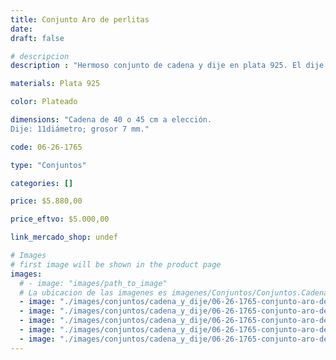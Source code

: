```yaml
---
title: Conjunto Aro de perlitas
date: 
draft: false

# descripcion
description : "Hermoso conjunto de cadena y dije en plata 925. El dije es un anillo pequeño con pequeñas perlas en todo su contorno. Muy delicado."

materials: Plata 925

color: Plateado

dimensions: "Cadena de 40 o 45 cm a elección.
Dije: 11diámetro; grosor 7 mm."

code: 06-26-1765

type: "Conjuntos"

categories: []

price: $5.880,00

price_eftvo: $5.000,00

link_mercado_shop: undef

# Images
# first image will be shown in the product page
images:
  # - image: "images/path_to_image"
  # La ubicacion de las imagenes es imagenes/Conjuntos/Conjuntos.Cadena y Dije/06-26-1765-conjunto-aro-de-perlitas
  - image: "./images/conjuntos/cadena_y_dije/06-26-1765-conjunto-aro-de-perlitas_a.jpg"
  - image: "./images/conjuntos/cadena_y_dije/06-26-1765-conjunto-aro-de-perlitas_b.jpg"
  - image: "./images/conjuntos/cadena_y_dije/06-26-1765-conjunto-aro-de-perlitas_c.jpg"
  - image: "./images/conjuntos/cadena_y_dije/06-26-1765-conjunto-aro-de-perlitas_d.jpg"
  - image: "./images/conjuntos/cadena_y_dije/06-26-1765-conjunto-aro-de-perlitas_e.jpg"
---
```

